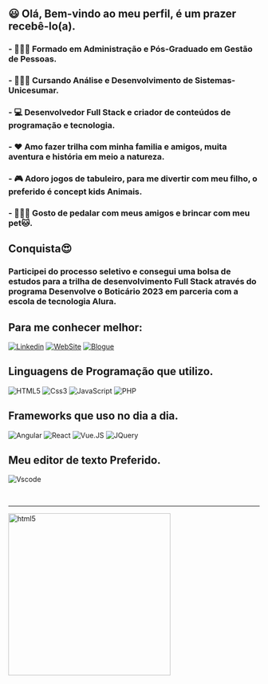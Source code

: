 ## 😃 Olá, Bem-vindo ao meu perfil, é um prazer recebê-lo(a). 
### - 👨🏿‍💼 Formado em Administração e Pós-Graduado em Gestão de Pessoas.  
### - 👨🏿‍🎓 Cursando Análise e Desenvolvimento de Sistemas-Unicesumar. 
### - 💻 Desenvolvedor Full Stack e criador de conteúdos de programação e tecnologia.
### - ❤️ Amo fazer trilha com minha familia e amigos, muita aventura e história em meio a natureza. 
### - 🎮 Adoro jogos de tabuleiro, para me divertir com meu filho, o preferido é concept kids Animais.
### - 🚴🏿‍♂️ Gosto de pedalar com meus amigos e brincar com meu pet🐱.


## Conquista😍
### Participei do processo seletivo e consegui uma bolsa de estudos para a trilha de desenvolvimento Full Stack através do programa Desenvolve o Boticário 2023 em parceria com a escola de tecnologia Alura.

## Para me conhecer melhor: 

[![Linkedin](https://img.shields.io/badge/LinkedIn-0077B5?style=for-the-badge&logo=linkedin&logoColor=white)](https://www.linkedin.com/in/jocemar-silva-b3a65825b/)
[![WebSite](https://img.shields.io/badge/website-red?style=for-the-badge&logo=About.m&logoColor=black)](https://jocemarsilva.com.br/)
[![Blogue](https://img.shields.io/badge/Blogger-025525?style=for-the-badge&=blogger&logoColor=black)](https://jocemarsilva.com.br/blog/)


<div style="display: inline_block">
  
 ## Linguagens de Programação que utilizo.

![HTML5](https://img.shields.io/badge/HTML5-E34F26?style=for-the-badge&logo=html5&logoColor=white)
![Css3](https://img.shields.io/badge/CSS3-1572B6?style=for-the-badge&logo=css3&logoColor=white)
![JavaScript](https://img.shields.io/badge/JavaScript-323330?style=for-the-badge&logo=javascript&logoColor=F7DF1E)
![PHP](https://img.shields.io/badge/PHP-777BB4?style=for-the-badge&logo=php&logoColor=white)

## Frameworks que uso no dia a dia.

![Angular](https://img.shields.io/badge/Angular-DD0031?style=for-the-badge&logo=angular&logoColor=white)
![React](https://img.shields.io/badge/React-20232A?style=for-the-badge&logo=react&logoColor=61DAFB)
![Vue.JS](https://img.shields.io/badge/Vue.js-35495E?style=for-the-badge&logo=vuedotjs&logoColor=4FC08D)
![JQuery](https://img.shields.io/badge/jQuery-0769AD?style=for-the-badge&logo=jquery&logoColor=white)

## Meu editor de texto Preferido.

![Vscode](https://img.shields.io/badge/VSCode-0078D4?style=for-the-badge&logo=visual%20studio%20code&logoColor=white)

</div> <br><hr>
<img align="center" alt="html5" src="https://media1.giphy.com/media/hENDkVRxKsctCpuAun/giphy.gif?cid=ecf05e475e3bd3d1jpom3h6gennic3c9bmspd9y3yppy75g6&rid=giphy.gif&ct=g" width="325px" /> <br> <br>
